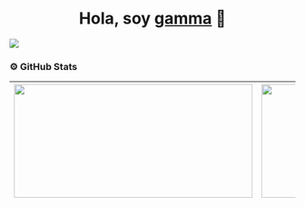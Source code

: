 <div align="center">
  <h1 align="center">Hola, soy <a href="https://github.com/gamma-ok" target="_blank">gamma</a> 👋</h1>
</div>

<img src="https://i.imgur.com/uZis8UC.jpeg">

### ⚙️ GitHub Stats


| <a href="https://github.com/gamma-ok"><img src="https://github-readme-stats.vercel.app/api?username=gamma-ok&show_icons=true&theme=tokyonight&include_all_commits=true&count_private=true" width="420" height="200"/></a> | <a href="https://github.com/gamma-ok"><img src="https://github-readme-stats.vercel.app/api/top-langs/?username=gamma-ok&layout=compact&theme=tokyonight" width="350" height="200"/></a> |
| ------------- | ------------- |
